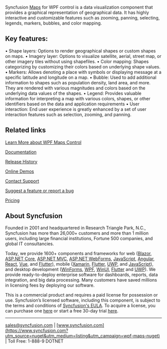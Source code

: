 Syncfusion [Maps](https://www.syncfusion.com/wpf-controls/map?utm_source=nuget&utm_medium=listing&utm_campaign=wpf-maps-nuget) for WPF control is a data visualization component that provides a graphical representation of geographical data. It has highly interactive and customizable features such as zooming, panning, selecting, legends, markers, bubbles, and color mapping.

## Key features:
•	Shape layers: Options to render geographical shapes or custom shapes on maps.
•	Imagery layer: Options to visualize satellite, aerial, street map, or other imagery tiles without using shapefiles.
•	Color mapping: Shapes categorizing by customizing their colors based on underlying shape values.
•	Markers: Allows denoting a place with symbols or displaying message at a specific latitude and longitude on a map.
•	Bubble: Used to add additional information to shapes such as population density, land area, and more. They are rendered with various magnitudes and colors based on the underlying data values of the shapes.
•	Legend: Provides valuable information for interpreting a map with various colors, shapes, or other identifiers based on the data and application requirements
•	User interaction: End user experience is greatly enhanced by a set of user interaction features such as selection, zooming, and panning.

## Related links
[Learn More about WPF Maps Control](https://www.syncfusion.com/wpf-controls/map?utm_source=nuget&utm_medium=listing&utm_campaign=wpf-maps-nuget)

[Documentation](https://help.syncfusion.com/wpf/maps/overview?utm_source=nuget&utm_medium=listing&utm_campaign=wpf-maps-nuget)

[Release History](https://help.syncfusion.com/wpf/release-notes/v19.3.0.53?utm_source=nuget&utm_medium=listing&utm_campaign=wpf-maps-nuget)

[Online Demos](https://github.com/syncfusion/wpf-demos?utm_source=nuget&utm_medium=listing&utm_campaign=wpf-maps-nuget)

[Contact Support](https://www.syncfusion.com/support/directtrac/incidents/newincident/?utm_source=nuget&utm_medium=listing&utm_campaign=wpf-maps-nuget)

[Suggest a feature or report a bug](https://www.syncfusion.com/feedback/wpf?utm_source=nuget&utm_medium=listing&utm_campaign=wpf-maps-nuget)

[Pricing](https://www.syncfusion.com/sales/products/wpf?utm_source=nuget&utm_medium=listing&utm_campaign=wpf-maps-nuget)

## About Syncfusion
Founded in 2001 and headquartered in Research Triangle Park, N.C., Syncfusion has more than 26,000+ customers and more than 1 million users, including large financial institutions, Fortune 500 companies, and global IT consultancies.

Today, we provide 1600+ components and frameworks for web ([Blazor](https://www.syncfusion.com/blazor-components?utm_source=nuget&utm_medium=listing&utm_campaign=wpf-maps-nuget), [ASP.NET Core](https://www.syncfusion.com/aspnet-core-ui-controls?utm_source=nuget&utm_medium=listing&utm_campaign=wpf-maps-nuget), [ASP.NET MVC](https://www.syncfusion.com/aspnet-mvc-ui-controls?utm_source=nuget&utm_medium=listing&utm_campaign=wpf-maps-nuget), [ASP.NET WebForms](https://www.syncfusion.com/jquery/aspnet-webforms-ui-controls?utm_source=nuget&utm_medium=listing&utm_campaign=wpf-maps-nuget), [JavaScript](https://www.syncfusion.com/javascript-ui-controls?utm_source=nuget&utm_medium=listing&utm_campaign=wpf-maps-nuget), [Angular](https://www.syncfusion.com/angular-ui-components?utm_source=nuget&utm_medium=listing&utm_campaign=wpf-maps-nuget), [React](https://www.syncfusion.com/react-ui-components?utm_source=nuget&utm_medium=listing&utm_campaign=wpf-maps-nuget), [Vue](https://www.syncfusion.com/vue-ui-components?utm_source=nuget&utm_medium=listing&utm_campaign=wpf-maps-nuget), and [Flutter](https://www.syncfusion.com/flutter-widgets?utm_source=nuget&utm_medium=listing&utm_campaign=wpf-maps-nuget)), mobile ([Xamarin](https://www.syncfusion.com/xamarin-ui-controls?utm_source=nuget&utm_medium=listing&utm_campaign=wpf-maps-nuget), [Flutter](https://www.syncfusion.com/flutter-widgets?utm_source=nuget&utm_medium=listing&utm_campaign=wpf-maps-nuget), [UWP](https://www.syncfusion.com/uwp-ui-controls?utm_source=nuget&utm_medium=listing&utm_campaign=wpf-maps-nuget), and [JavaScript](https://www.syncfusion.com/javascript-ui-controls?utm_source=nuget&utm_medium=listing&utm_campaign=wpf-maps-nuget)), and desktop development ([WinForms](https://www.syncfusion.com/winforms-ui-controls?utm_source=nuget&utm_medium=listing&utm_campaign=wpf-maps-nuget), [WPF](https://www.syncfusion.com/wpf-ui-controls?utm_source=nuget&utm_medium=listing&utm_campaign=wpf-maps-nuget), [WinUI](https://www.syncfusion.com/winui-controls?utm_source=nuget&utm_medium=listing&utm_campaign=wpf-maps-nuget), [Flutter](https://www.syncfusion.com/flutter-widgets?utm_source=nuget&utm_medium=listing&utm_campaign=wpf-maps-nuget) and [UWP](https://www.syncfusion.com/uwp-ui-controls?utm_source=nuget&utm_medium=listing&utm_campaign=wpf-maps-nuget)). We provide ready-to-deploy enterprise software for dashboards, reports, data integration, and big data processing. Many customers have saved millions in licensing fees by deploying our software.


This is a commercial product and requires a paid license for possession or use. Syncfusion’s licensed software, including this component, is subject to the terms and conditions of [Syncfusion's EULA](https://www.syncfusion.com/eula/es/?utm_source=nuget&utm_medium=listing&utm_campaign=wpf-maps-nuget). To acquire a license, you can purchase one [here]( https://www.syncfusion.com/sales/products?utm_source=nuget&utm_medium=listing&utm_campaign=wpf-maps-nuget) or start a free 30-day trial [here](https://www.syncfusion.com/account/manage-trials/start-trials?utm_source=nuget&utm_medium=listing&utm_campaign=wpf-maps-nuget).

___

[sales@syncfusion.com](mailto:sales@syncfusion.com?Subject=Syncfusion%20Maps%20WPF-%20NuGet) | [www.syncfusion.com](https://www.syncfusion.com?utm_source=nuget&utm_medium=listing&utm_campaign=wpf-maps-nuget) | Toll Free: 1-888-9 DOTNET


